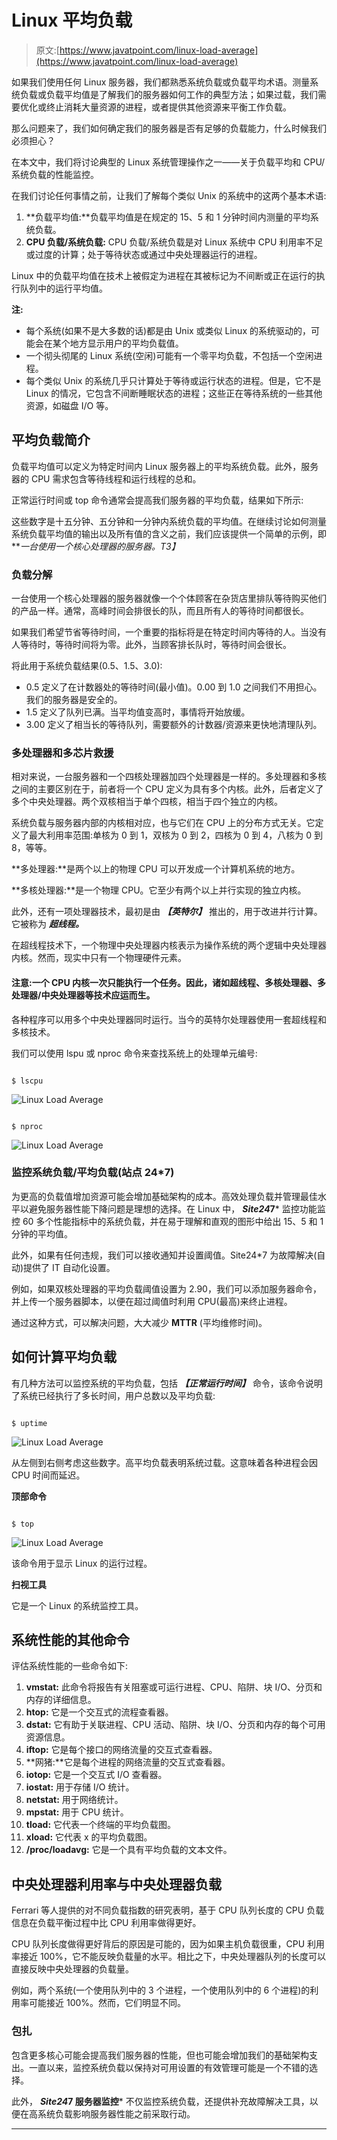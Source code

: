 # Linux 平均负载

> 原文:[https://www.javatpoint.com/linux-load-average](https://www.javatpoint.com/linux-load-average)

如果我们使用任何 Linux 服务器，我们都熟悉系统负载或负载平均术语。测量系统负载或负载平均值是了解我们的服务器如何工作的典型方法；如果过载，我们需要优化或终止消耗大量资源的进程，或者提供其他资源来平衡工作负载。

那么问题来了，我们如何确定我们的服务器是否有足够的负载能力，什么时候我们必须担心？

在本文中，我们将讨论典型的 Linux 系统管理操作之一——关于负载平均和 CPU/系统负载的性能监控。

在我们讨论任何事情之前，让我们了解每个类似 Unix 的系统中的这两个基本术语:

1.  **负载平均值:**负载平均值是在规定的 15、5 和 1 分钟时间内测量的平均系统负载。
2.  **CPU 负载/系统负载:** CPU 负载/系统负载是对 Linux 系统中 CPU 利用率不足或过度的计算；处于等待状态或通过中央处理器运行的进程。

Linux 中的负载平均值在技术上被假定为进程在其被标记为不间断或正在运行的执行队列中的运行平均值。

**注:**

*   每个系统(如果不是大多数的话)都是由 Unix 或类似 Linux 的系统驱动的，可能会在某个地方显示用户的平均负载值。
*   一个彻头彻尾的 Linux 系统(空闲)可能有一个零平均负载，不包括一个空闲进程。
*   每个类似 Unix 的系统几乎只计算处于等待或运行状态的进程。但是，它不是 Linux 的情况，它包含不间断睡眠状态的进程；这些正在等待系统的一些其他资源，如磁盘 I/O 等。

## 平均负载简介

负载平均值可以定义为特定时间内 Linux 服务器上的平均系统负载。此外，服务器的 CPU 需求包含等待线程和运行线程的总和。

正常运行时间或 top 命令通常会提高我们服务器的平均负载，结果如下所示:

这些数字是十五分钟、五分钟和一分钟内系统负载的平均值。在继续讨论如何测量系统负载平均值的输出以及所有值的含义之前，我们应该提供一个简单的示例，即 ***一台使用一个核心处理器的服务器。*T3】**

### 负载分解

一台使用一个核心处理器的服务器就像一个个体顾客在杂货店里排队等待购买他们的产品一样。通常，高峰时间会排很长的队，而且所有人的等待时间都很长。

如果我们希望节省等待时间，一个重要的指标将是在特定时间内等待的人。当没有人等待时，等待时间将为零。此外，当顾客排长队时，等待时间会很长。

将此用于系统负载结果(0.5、1.5、3.0):

*   0.5 定义了在计数器处的等待时间(最小值)。0.00 到 1.0 之间我们不用担心。我们的服务器是安全的。
*   1.5 定义了队列已满。当平均值变高时，事情将开始放缓。
*   3.00 定义了相当长的等待队列，需要额外的计数器/资源来更快地清理队列。

### 多处理器和多芯片救援

相对来说，一台服务器和一个四核处理器加四个处理器是一样的。多处理器和多核之间的主要区别在于，前者将一个 CPU 定义为具有多个内核。此外，后者定义了多个中央处理器。两个双核相当于单个四核，相当于四个独立的内核。

系统负载与服务器内部的内核相对应，也与它们在 CPU 上的分布方式无关。它定义了最大利用率范围:单核为 0 到 1，双核为 0 到 2，四核为 0 到 4，八核为 0 到 8，等等。

**多处理器:**是两个以上的物理 CPU 可以开发成一个计算机系统的地方。

**多核处理器:**是一个物理 CPU。它至少有两个以上并行实现的独立内核。

此外，还有一项处理器技术，最初是由 ***【英特尔】*** 推出的，用于改进并行计算。它被称为 ***超线程。***

在超线程技术下，一个物理中央处理器内核表示为操作系统的两个逻辑中央处理器内核。然而，现实中只有一个物理硬件元素。

#### 注意:一个 CPU 内核一次只能执行一个任务。因此，诸如超线程、多核处理器、多处理器/中央处理器等技术应运而生。

各种程序可以用多个中央处理器同时运行。当今的英特尔处理器使用一套超线程和多核技术。

我们可以使用 lspu 或 nproc 命令来查找系统上的处理单元编号:

```

$ lscpu

```

![Linux Load Average](../Images/2bd445f18fa313e081c407d8c7df4322.png)

```

$ nproc

```

![Linux Load Average](../Images/f4dabb55c0cb523ac93b3f65566d4cc1.png)

### 监控系统负载/平均负载(站点 24*7)

为更高的负载值增加资源可能会增加基础架构的成本。高效处理负载并管理最佳水平以避免服务器性能下降问题是理想的选择。在 Linux 中， ***Site24*7*** 监控功能监控 60 多个性能指标中的系统负载，并在易于理解和直观的图形中给出 15、5 和 1 分钟的平均值。

此外，如果有任何违规，我们可以接收通知并设置阈值。Site24*7 为故障解决(自动)提供了 IT 自动化设置。

例如，如果双核处理器的平均负载阈值设置为 2.90，我们可以添加服务器命令，并上传一个服务器脚本，以便在超过阈值时利用 CPU(最高)来终止进程。

通过这种方式，可以解决问题，大大减少 **MTTR** (平均维修时间)。

## 如何计算平均负载

有几种方法可以监控系统的平均负载，包括 ***【正常运行时间】*** 命令，该命令说明了系统已经执行了多长时间，用户总数以及平均负载:

```

$ uptime

```

![Linux Load Average](../Images/88c9a7015b2bf3b1d85fe74ed1829b3f.png)

从左侧到右侧考虑这些数字。高平均负载表明系统过载。这意味着各种进程会因 CPU 时间而延迟。

**顶部命令**

```

$ top

```

![Linux Load Average](../Images/4e96ed9948d708b8161404569038136d.png)

该命令用于显示 Linux 的运行过程。

**扫视工具**

它是一个 Linux 的系统监控工具。

## 系统性能的其他命令

评估系统性能的一些命令如下:

1.  **vmstat:** 此命令将报告有关阻塞或可运行进程、CPU、陷阱、块 I/O、分页和内存的详细信息。
2.  **htop:** 它是一个交互式的流程查看器。
3.  **dstat:** 它有助于关联进程、CPU 活动、陷阱、块 I/O、分页和内存的每个可用资源信息。
4.  **iftop:** 它是每个接口的网络流量的交互式查看器。
5.  **网猪:**它是每个进程的网络流量的交互式查看器。
6.  **iotop:** 它是一个交互式 I/O 查看器。
7.  **iostat:** 用于存储 I/O 统计。
8.  **netstat:** 用于网络统计。
9.  **mpstat:** 用于 CPU 统计。
10.  **tload:** 它代表一个终端的平均负载图。
11.  **xload:** 它代表 x 的平均负载图。
12.  **/proc/loadavg:** 它是一个具有平均负载的文本文件。

## 中央处理器利用率与中央处理器负载

Ferrari 等人提供的对不同负载指数的研究表明，基于 CPU 队列长度的 CPU 负载信息在负载平衡过程中比 CPU 利用率做得更好。

CPU 队列长度做得更好背后的原因是可能的，因为如果主机负载很重，CPU 利用率接近 100%，它不能反映负载量的水平。相比之下，中央处理器队列的长度可以直接反映中央处理器的负载量。

例如，两个系统(一个使用队列中的 3 个进程，一个使用队列中的 6 个进程)的利用率可能接近 100%。然而，它们明显不同。

### 包扎

包含更多核心可能会提高我们服务器的性能，但也可能会增加我们的基础架构支出。一直以来，监控系统负载以保持对可用设置的有效管理可能是一个不错的选择。

此外， ***Site24*7 服务器监控*** 不仅监控系统负载，还提供补充故障解决工具，以便在高系统负载影响服务器性能之前采取行动。

* * *